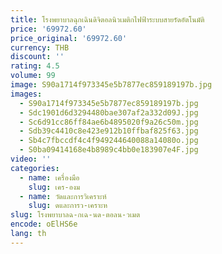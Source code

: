 ```yaml
---
title: โรงพยาบาลฉุกเฉินดิจิตอลนิวเมติกไฟฟ้าระบบสายรัดอัตโนมัติ
price: '69972.60'
price_original: '69972.60'
currency: THB
discount: ''
rating: 4.5
volume: 99
image: S90a1714f973345e5b7877ec859189197b.jpg
images:
  - S90a1714f973345e5b7877ec859189197b.jpg
  - Sdc1901d6d3294480bae307af2a332d09J.jpg
  - Sc6d91cc86ff84ae6b4895020f9a26c50m.jpg
  - Sdb39c4410c8e423e912b10ffbaf825f63.jpg
  - Sb4c7fbccdf4c4f949244640088a14080o.jpg
  - S0ba09414168e4b8989c4bb0e183907e4F.jpg
video: ''
categories:
  - name: เครื่องมือ
    slug: เคร-องม
  - name: วัดและการวิเคราะห์
    slug: ดและการว-เคราะห
slug: โรงพยาบาลฉ-กเฉ-นด-ตอลน-วเมต
encode: oElHS6e
lang: th
---
```

  